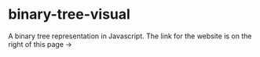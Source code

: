 # binary-tree-visual
A binary tree representation in Javascript. 
The link for the website is on the right of this page ->
